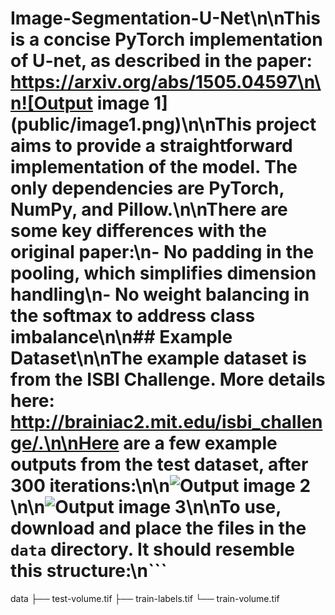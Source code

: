 # Image-Segmentation-U-Net\n\nThis is a concise PyTorch implementation of U-net, as described in the paper: https://arxiv.org/abs/1505.04597\n\n![Output image 1](public/image1.png)\n\nThis project aims to provide a straightforward implementation of the model. The only dependencies are PyTorch, NumPy, and Pillow.\n\nThere are some key differences with the original paper:\n- No padding in the pooling, which simplifies dimension handling\n- No weight balancing in the softmax to address class imbalance\n\n## Example Dataset\n\nThe example dataset is from the ISBI Challenge. More details here: http://brainiac2.mit.edu/isbi_challenge/.\n\nHere are a few example outputs from the test dataset, after 300 iterations:\n\n![Output image 2](public/image2.png)\n\n![Output image 3](public/image3.png)\n\nTo use, download and place the files in the `data` directory. It should resemble this structure:\n```
data
├── test-volume.tif
├── train-labels.tif
└── train-volume.tif
```\n\n## Install